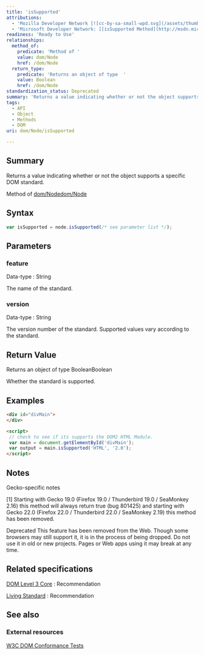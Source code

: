 ```yaml
---
title: 'isSupported'
attributions:
  - 'Mozilla Developer Network [![cc-by-sa-small-wpd.svg](/assets/thumb/8/8c/cc-by-sa-small-wpd.svg/120px-cc-by-sa-small-wpd.svg.png)](http://creativecommons.org/licenses/by-sa/3.0/us/): [[Node.isSupported](https://developer.mozilla.org/en-US/docs/Web/API/Node.isSupported) Article]'
  - 'Microsoft Developer Network: [[isSupported Method](http://msdn.microsoft.com/en-us/library/ie/ff975130(v=vs.85).aspx) Article]'
readiness: 'Ready to Use'
relationships:
  method_of:
    predicate: 'Method of '
    value: dom/Node
    href: /dom/Node
  return_type:
    predicate: 'Returns an object of type  '
    value: Boolean
    href: /dom/Node
standardization_status: Deprecated
summary: 'Returns a value indicating whether or not the object supports a specific DOM standard.'
tags:
  - API
  - Object
  - Methods
  - DOM
uri: dom/Node/isSupported

---
```

## Summary

Returns a value indicating whether or not the object supports a specific DOM standard.

Method of [dom/Node](/dom/Node)[dom/Node](/dom/Node)

## Syntax

``` js
var isSupported = node.isSupported(/* see parameter list */);
```

## Parameters

### feature

 Data-type
:   String

 The name of the standard.

### version

 Data-type
:   String

 The version number of the standard. Supported values vary according to the standard.

## Return Value

Returns an object of type BooleanBoolean

Whether the standard is supported.

## Examples

``` html
<div id="divMain">
</div>

<script>
 // check to see if its supports the DOM2 HTML Module.
 var main = document.getElementById('divMain');
 var output = main.isSupported('HTML', '2.0');
</script>
```

## Notes

Gecko-specific notes

[1] Starting with Gecko 19.0 (Firefox 19.0 / Thunderbird 19.0 / SeaMonkey 2.16) this method will always return true (bug 801425) and starting with Gecko 22.0 (Firefox 22.0 / Thunderbird 22.0 / SeaMonkey 2.19) this method has been removed.

Deprecated This feature has been removed from the Web. Though some browsers may still support it, it is in the process of being dropped. Do not use it in old or new projects. Pages or Web apps using it may break at any time.

## Related specifications

[DOM Level 3 Core](http://www.w3.org/TR/DOM-Level-3-Core/)
:   Recommendation

[Living Standard](http://dom.spec.whatwg.org/#interface-node)
:   Recommendation

## See also

### External resources

[W3C DOM Conformance Tests](http://www.w3.org/DOM/Test/)
